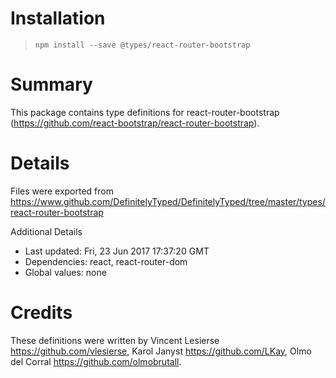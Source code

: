 # Installation
> `npm install --save @types/react-router-bootstrap`

# Summary
This package contains type definitions for react-router-bootstrap (https://github.com/react-bootstrap/react-router-bootstrap).

# Details
Files were exported from https://www.github.com/DefinitelyTyped/DefinitelyTyped/tree/master/types/react-router-bootstrap

Additional Details
 * Last updated: Fri, 23 Jun 2017 17:37:20 GMT
 * Dependencies: react, react-router-dom
 * Global values: none

# Credits
These definitions were written by Vincent Lesierse <https://github.com/vlesierse>, Karol Janyst <https://github.com/LKay>, Olmo del Corral <https://github.com/olmobrutall>.
